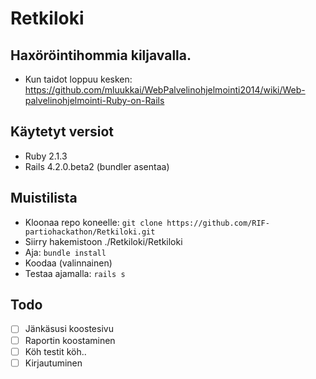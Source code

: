 Retkiloki
=========

Haxöröintihommia kiljavalla.
----------------------------


* Kun taidot loppuu kesken: https://github.com/mluukkai/WebPalvelinohjelmointi2014/wiki/Web-palvelinohjelmointi-Ruby-on-Rails

Käytetyt versiot
----------------

* Ruby 2.1.3
* Rails 4.2.0.beta2 (bundler asentaa)

Muistilista
-----------

- Kloonaa repo koneelle: ```git clone https://github.com/RIF-partiohackathon/Retkiloki.git```
- Siirry hakemistoon ./Retkiloki/Retkiloki
- Aja: ```bundle install```
- Koodaa (valinnainen)
- Testaa ajamalla: ```rails s```

Todo
----

- [ ] Jänkäsusi koostesivu
- [ ] Raportin koostaminen
- [ ] Köh testit köh..
- [ ] Kirjautuminen

